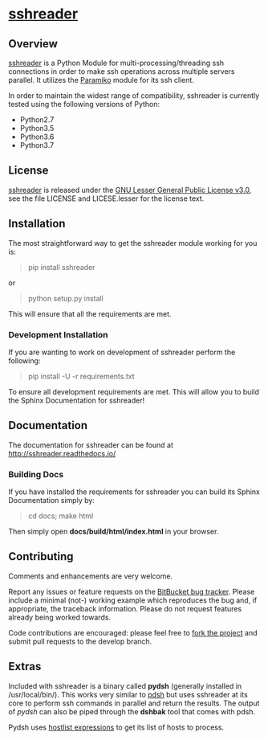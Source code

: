 # [sshreader][]

## Overview

[sshreader][] is a Python Module for multi-processing/threading ssh connections in order to make ssh operations
across multiple servers parallel.  It utilizes the [Paramiko](http://www.paramiko.org/) module for its ssh client.

In order to maintain the widest range of compatibility, sshreader is currently tested using the following versions of
Python:

* Python2.7
* Python3.5
* Python3.6
* Python3.7

## License

[sshreader][] is released under the [GNU Lesser General Public License v3.0][],
see the file LICENSE and LICESE.lesser for the license text.

## Installation

The most straightforward way to get the sshreader module working for you is:

> pip install sshreader

or

> python setup.py install

This will ensure that all the requirements are met.

### Development Installation

If you are wanting to work on development of sshreader perform the following:

> pip install -U -r requirements.txt

To ensure all development requirements are met. This will allow you to build the Sphinx Documentation for sshreader!

## Documentation

The documentation for sshreader can be found at http://sshreader.readthedocs.io/

### Building Docs

If you have installed the requirements for sshreader you can build its Sphinx Documentation simply by:

> cd docs;
> make html

Then simply open **docs/build/html/index.html** in your browser.

## Contributing

Comments and enhancements are very welcome.

Report any issues or feature requests on the [BitBucket bug
tracker](https://bitbucket.org/isaiah1112/sshreader/issues?status=new&status=open). Please include a minimal
(not-) working example which reproduces the bug and, if appropriate, the
 traceback information.  Please do not request features already being worked
towards.

Code contributions are encouraged: please feel free to [fork the
project](https://bitbucket.org/isaiah1112/sshreader) and submit pull requests to the develop branch.

## Extras

Included with sshreader is a binary called **pydsh** (generally installed in /usr/local/bin/).  This works very similar to
[pdsh](https://computing.llnl.gov/linux/pdsh.html) but uses sshreader at its core to perform ssh commands in parallel
and return the results.  The output of *pydsh* can also be piped through the **dshbak** tool that comes with pdsh.

Pydsh uses [hostlist expressions](https://www.nsc.liu.se/~kent/python-hostlist/) to get its list of hosts
to process.


[GNU Lesser General Public License v3.0]: http://choosealicense.com/licenses/lgpl-3.0/ "LGPL v3"

[sshreader]: https://bitbucket.org/isaiah1112/sshreader "sshreader Module"
